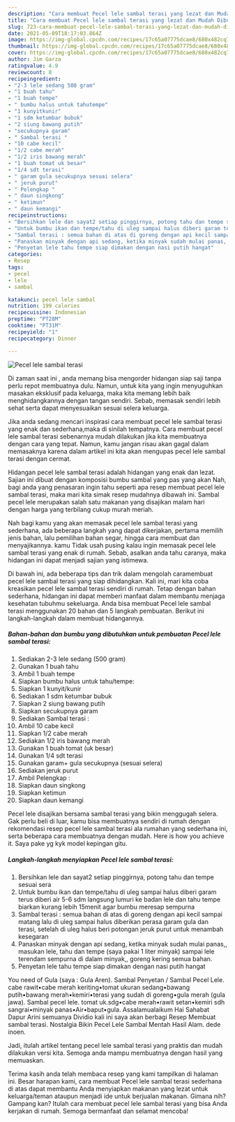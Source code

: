 ```yaml
---
description: "Cara membuat Pecel lele sambal terasi yang lezat dan Mudah Dibuat"
title: "Cara membuat Pecel lele sambal terasi yang lezat dan Mudah Dibuat"
slug: 723-cara-membuat-pecel-lele-sambal-terasi-yang-lezat-dan-mudah-dibuat
date: 2021-05-09T18:17:03.864Z
image: https://img-global.cpcdn.com/recipes/17c65a07775dcae8/680x482cq70/pecel-lele-sambal-terasi-foto-resep-utama.jpg
thumbnail: https://img-global.cpcdn.com/recipes/17c65a07775dcae8/680x482cq70/pecel-lele-sambal-terasi-foto-resep-utama.jpg
cover: https://img-global.cpcdn.com/recipes/17c65a07775dcae8/680x482cq70/pecel-lele-sambal-terasi-foto-resep-utama.jpg
author: Jim Garza
ratingvalue: 4.9
reviewcount: 8
recipeingredient:
- "2-3 lele sedang 500 gram"
- "1 buah tahu"
- "1 buah tempe"
- " bumbu halus untuk tahutempe"
- "1 kunyitkunir"
- "1 sdm ketumbar bubuk"
- "2 siung bawang putih"
- "secukupnya garam"
- " Sambal terasi "
- "10 cabe kecil"
- "1/2 cabe merah"
- "1/2 iris bawang merah"
- "1 buah tomat uk besar"
- "1/4 sdt terasi"
- " garam gula secukupnya sesuai selera"
- " jeruk purut"
- " Pelengkap "
- " daun singkong"
- " ketimun"
- " daun kemangi"
recipeinstructions:
- "Bersihkan lele dan sayat2 setiap pinggirnya, potong tahu dan tempe sesuai sera"
- "Untuk bumbu ikan dan tempe/tahu di uleg sampai halus diberi garam terus diberi air 5-6 sdm langsung lumuri ke badan lele dan tahu tempe biarkan kurang lebih 15menit agar bumbu meresap sempurna"
- "Sambal terasi : semua bahan di atas di goreng dengan api kecil sampai matang lalu di uleg sampai halus diberikan perasa garam gula dan terasi, setelah di uleg halus beri potongan jeruk purut untuk menambah kesegaran"
- "Panaskan minyak dengan api sedang, ketika minyak sudah mulai panas,, masukan lele, tahu dan tempe (saya pakai 1 liter minyak) sampai lele terendam sempurna di dalam minyak,, goreng kering semua bahan."
- "Penyetan lele tahu tempe siap dimakan dengan nasi putih hangat"
categories:
- Resep
tags:
- pecel
- lele
- sambal

katakunci: pecel lele sambal 
nutrition: 199 calories
recipecuisine: Indonesian
preptime: "PT28M"
cooktime: "PT31M"
recipeyield: "1"
recipecategory: Dinner

---
```



![Pecel lele sambal terasi](https://img-global.cpcdn.com/recipes/17c65a07775dcae8/680x482cq70/pecel-lele-sambal-terasi-foto-resep-utama.jpg)

Di zaman  saat ini , anda memang bisa mengorder hidangan siap saji tanpa perlu repot membuatnya dulu. Namun, untuk kita yang ingin menyuguhkan masakan eksklusif pada keluarga, maka kita memang lebih baik menghidangkannya dengan tangan sendiri. Sebab, memasak sendiri lebih sehat serta dapat menyesuaikan sesuai selera keluarga.

Jika anda sedang mencari inspirasi cara membuat pecel lele sambal terasi yang enak dan sederhana,maka di sinilah tempatnya. Cara membuat pecel lele sambal terasi  sebenarnya mudah dilakukan jika kita membuatnya dengan cara yang tepat. Namun, kamu jangan risau akan gagal dalam memasaknya 
karena dalam artikel ini kita akan mengupas pecel lele sambal terasi dengan cermat.  

Hidangan pecel lele sambal terasi adalah hidangan yang enak dan lezat. Sajian ini dibuat dengan komposisi bumbu sambal yang pas yang akan Nah, bagi anda yang penasaran ingin tahu seperti apa resep membuat pecel lele sambal terasi, maka mari kita simak resep mudahnya dibawah ini. Sambal pecel lele merupakan salah satu makanan yang disajikan malam hari dengan harga yang terbilang cukup murah meriah.

Nah bagi kamu yang akan memasak pecel lele sambal terasi yang sederhana, ada beberapa langkah yang dapat dikerjakan, pertama memilih jenis bahan, lalu pemilihan bahan segar, hingga cara membuat dan menyajikannya. kamu Tidak usah pusing kalau ingin memasak pecel lele sambal terasi yang enak di rumah. Sebab, asalkan anda  tahu caranya, maka hidangan ini dapat menjadi sajian yang istimewa.

Di bawah ini, ada beberapa tips dan trik dalam mengolah caramembuat pecel lele sambal terasi yang siap dihidangkan. Kali ini, mari kita coba kreasikan pecel lele sambal terasi sendiri di rumah. Tetap dengan bahan sederhana, hidangan ini dapat memberi manfaat dalam membantu menjaga kesehatan tubuhmu sekeluarga. Anda bisa membuat Pecel lele sambal terasi menggunakan 20 bahan dan 5 langkah pembuatan. Berikut ini langkah-langkah dalam membuat hidangannya.

<!--inarticleads1-->

##### Bahan-bahan dan bumbu yang dibutuhkan untuk pembuatan Pecel lele sambal terasi:

1. Sediakan 2-3 lele sedang (500 gram)
1. Gunakan 1 buah tahu
1. Ambil 1 buah tempe
1. Siapkan  bumbu halus untuk tahu/tempe:
1. Siapkan 1 kunyit/kunir
1. Sediakan 1 sdm ketumbar bubuk
1. Siapkan 2 siung bawang putih
1. Siapkan secukupnya garam
1. Sediakan  Sambal terasi :
1. Ambil 10 cabe kecil
1. Siapkan 1/2 cabe merah
1. Sediakan 1/2 iris bawang merah
1. Gunakan 1 buah tomat (uk besar)
1. Gunakan 1/4 sdt terasi
1. Gunakan  garam+ gula secukupnya (sesuai selera)
1. Sediakan  jeruk purut
1. Ambil  Pelengkap :
1. Siapkan  daun singkong
1. Siapkan  ketimun
1. Siapkan  daun kemangi


Pecel lele disajikan bersama sambal terasi yang bikin menggugah selera. Gak perlu beli di luar, kamu bisa membuatnya sendiri di rumah dengan rekomendasi resep pecel lele sambal terasi ala rumahan yang sederhana ini, serta beberapa cara membuatnya dengan mudah. Here is how you achieve it. Saya pake yg kyk model kepingan gitu. 

<!--inarticleads2-->

##### Langkah-langkah menyiapkan Pecel lele sambal terasi:

1. Bersihkan lele dan sayat2 setiap pinggirnya, potong tahu dan tempe sesuai sera
1. Untuk bumbu ikan dan tempe/tahu di uleg sampai halus diberi garam terus diberi air 5-6 sdm langsung lumuri ke badan lele dan tahu tempe biarkan kurang lebih 15menit agar bumbu meresap sempurna
1. Sambal terasi : semua bahan di atas di goreng dengan api kecil sampai matang lalu di uleg sampai halus diberikan perasa garam gula dan terasi, setelah di uleg halus beri potongan jeruk purut untuk menambah kesegaran
1. Panaskan minyak dengan api sedang, ketika minyak sudah mulai panas,, masukan lele, tahu dan tempe (saya pakai 1 liter minyak) sampai lele terendam sempurna di dalam minyak,, goreng kering semua bahan.
1. Penyetan lele tahu tempe siap dimakan dengan nasi putih hangat


You need of Gula (saya : Gula Aren). Sambal Penyetan / Sambal Pecel Lele. cabe rawit•cabe merah keriting•tomat ukuran sedang•bawang putih•bawang merah•kemiri•terasi yang sudah di goreng•gula merah (gula jawa). Sambal pecel lele. tomat uk.sdg•cabe merah•rawit setan•kemiri sdh sangrai•minyak panas•Air•baput•gula. Assalamualaikum Hai Sahabat Dapur Arini semuanya Dividio kali ini saya akan berbagi Resep Membuat sambal terasi. Nostalgia Bikin Pecel Lele Sambal Mentah Hasil Alam. dede inoen. 

Jadi, itulah artikel tentang  pecel lele sambal terasi  yang praktis dan mudah dilakukan versi kita. Semoga anda mampu membuatnya dengan hasil yang memuaskan. 

Terima kasih anda telah membaca resep yang kami tampilkan di halaman ini. Besar harapan kami, cara membuat  Pecel lele sambal terasi sederhana di atas dapat membantu Anda menyiapkan makanan yang lezat untuk keluarga/teman ataupun menjadi ide untuk berjualan makanan. Gimana nih? Gampang kan? Itulah cara membuat pecel lele sambal terasi yang bisa Anda kerjakan di rumah. Semoga bermanfaat dan selamat mencoba!

